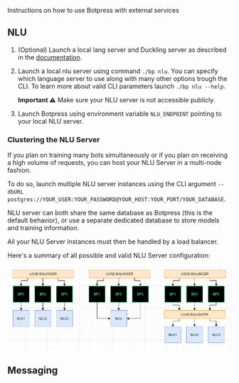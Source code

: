 Instructions on how to use Botpress with external services

## NLU

1. (Optional) Launch a local lang server and Duckling server as described in the [documentation](https://botpress.com/docs/infrastructure/hosting#language-server).
2. Launch a local nlu server using command `./bp nlu`. You can specify which language server to use along with many other options trough the CLI. To learn more about valid CLI parameters launch `./bp nlu --help`.

   **Important ⚠️** Make sure your NLU server is not accessible publicly.

3. Launch Botpress using environment variable `NLU_ENDPOINT` pointing to your local NLU server.

### Clustering the NLU Server

If you plan on training many bots simultaneously or if you plan on receiving a high volume of requests, you can host your NLU Server in a multi-node fashion.

To do so, launch multiple NLU server instances using the CLI argument `--dbURL postgres://YOUR_USER:YOUR_PASSWORD@YOUR_HOST:YOUR_PORT/YOUR_DATABASE`.

NLU server can both share the same database as Botpress (this is the default behavior), or use a separate dedicated database to store models and training information.

All your NLU Server instances must then be handled by a load balancer.

Here's a summary of all possible and valid NLU Server configuration:

<img src="./nlu-server-setup.png"/>

## Messaging
